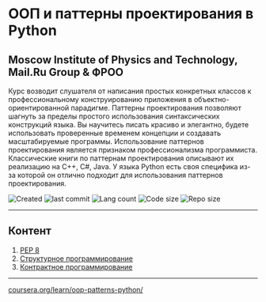 # ООП и паттерны проектирования в Python

Moscow Institute of Physics and Technology, Mail.Ru Group & ФРОО
------

Курс возводит слушателя от написания простых конкретных классов к профессиональному конструированию приложения в объектно-ориентированной парадигме. Паттерны проектирования позволяют шагнуть за пределы простого использования синтаксических конструкций языка. Вы научитесь писать красиво и элегантно, будете использовать проверенные временем концепции и создавать масштабируемые программы. Использование паттернов проектирования является признаком профессионализма программиста.	
Классические книги по паттернам проектирования описывают их реализацию на C++, C#, Java. У языка Python есть своя специфика из-за которой он отлично подходит для использования паттернов проектирования.


![Created](https://img.shields.io/date/1557933315.svg)
![last commit](https://img.shields.io/github/last-commit/Searge/mipt_oop.svg)
![Lang count](https://img.shields.io/github/languages/count/Searge/mipt_oop.svg)
![Code size](https://img.shields.io/github/languages/code-size/Searge/mipt_oop.svg)
![Repo size](https://img.shields.io/github/repo-size/Searge/mipt_oop.svg)
***

## Контент
1. [PEP 8](https://github.com/Searge/mipt_oop/blob/master/week_1/readme.md#pep-8--общепринятый-стиль-кода-на-языке-python)
2. [Структурное программирование](https://github.com/Searge/mipt_oop/blob/master/week_1/structured_%20programming.md#понятие-о-структурном-программировании)
3. [Контрактное программирование](https://github.com/Searge/mipt_oop/blob/master/week_1/contracts.md#%D1%83%D1%82%D0%B2%D0%B5%D1%80%D0%B6%D0%B4%D0%B5%D0%BD%D0%B8%D1%8F-assert)

***
[coursera.org/learn/oop-patterns-python/](https://www.coursera.org/learn/oop-patterns-python/)
